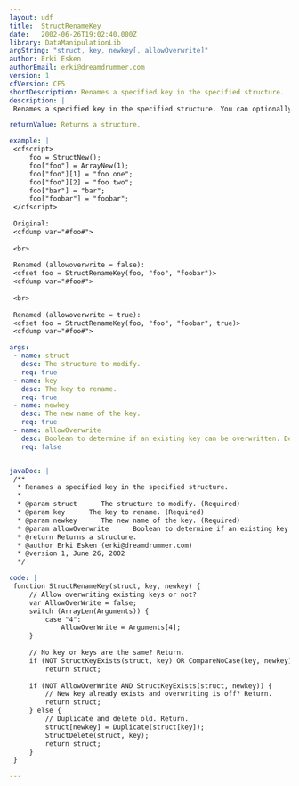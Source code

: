 ```yaml
---
layout: udf
title:  StructRenameKey
date:   2002-06-26T19:02:40.000Z
library: DataManipulationLib
argString: "struct, key, newkey[, allowOverwrite]"
author: Erki Esken
authorEmail: erki@dreamdrummer.com
version: 1
cfVersion: CF5
shortDescription: Renames a specified key in the specified structure.
description: |
 Renames a specified key in the specified structure. You can optionally choose if overwriting existing key is allowed or not (by default overwriting is not allowed).

returnValue: Returns a structure.

example: |
 <cfscript>
     foo = StructNew();
     foo["foo"] = ArrayNew(1);
     foo["foo"][1] = "foo one";
     foo["foo"][2] = "foo two";
     foo["bar"] = "bar";
     foo["foobar"] = "foobar";
 </cfscript>
 
 Original:
 <cfdump var="#foo#">
 
 <br>
 
 Renamed (allowoverwrite = false):
 <cfset foo = StructRenameKey(foo, "foo", "foobar")>
 <cfdump var="#foo#">
 
 <br>
 
 Renamed (allowoverwrite = true):
 <cfset foo = StructRenameKey(foo, "foo", "foobar", true)>
 <cfdump var="#foo#">

args:
 - name: struct
   desc: The structure to modify.
   req: true
 - name: key
   desc: The key to rename.
   req: true
 - name: newkey
   desc: The new name of the key.
   req: true
 - name: allowOverwrite
   desc: Boolean to determine if an existing key can be overwritten. Defaults to false.
   req: false


javaDoc: |
 /**
  * Renames a specified key in the specified structure.
  * 
  * @param struct      The structure to modify. (Required)
  * @param key      The key to rename. (Required)
  * @param newkey      The new name of the key. (Required)
  * @param allowOverwrite      Boolean to determine if an existing key can be overwritten. Defaults to false. (Optional)
  * @return Returns a structure. 
  * @author Erki Esken (erki@dreamdrummer.com) 
  * @version 1, June 26, 2002 
  */

code: |
 function StructRenameKey(struct, key, newkey) {
     // Allow overwriting existing keys or not?
     var AllowOverWrite = false;
     switch (ArrayLen(Arguments)) {
         case "4":
             AllowOverWrite = Arguments[4];
     }
 
     // No key or keys are the same? Return.
     if (NOT StructKeyExists(struct, key) OR CompareNoCase(key, newkey) EQ 0)
         return struct;
 
     if (NOT AllowOverWrite AND StructKeyExists(struct, newkey)) {
         // New key already exists and overwriting is off? Return.
         return struct;
     } else {
         // Duplicate and delete old. Return.
         struct[newkey] = Duplicate(struct[key]);
         StructDelete(struct, key);
         return struct;
     }
 }

---
```


